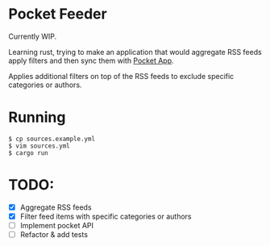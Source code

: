 # Pocket Feeder

Currently WIP.

Learning rust, trying to make an application that would aggregate RSS feeds apply filters and then
sync them with [Pocket App](https://getpocket.com/).

Applies additional filters on top of the RSS feeds to exclude specific categories or authors.

# Running

```console
$ cp sources.example.yml
$ vim sources.yml
$ cargo run
```

# TODO:

- [x] Aggregate RSS feeds
- [x] Filter feed items with specific categories or authors
- [ ] Implement pocket API
- [ ] Refactor & add tests

